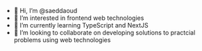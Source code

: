 - 👋 Hi, I’m @saeddaoud
- 👀 I’m interested in frontend web technologies
- 🌱 I’m currently learning TypeScript and NextJS
- 💞️ I’m looking to collaborate on developing solutions to practcial problems using web technologies


<!---
saeddaoud/saeddaoud is a ✨ special ✨ repository because its `README.md` (this file) appears on your GitHub profile.
You can click the Preview link to take a look at your changes.
--->
